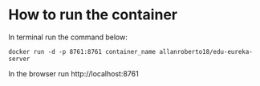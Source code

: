 # How to run the container

In terminal run the command below:

```
docker run -d -p 8761:8761 container_name allanroberto18/edu-eureka-server
```

In the browser run http://localhost:8761 
